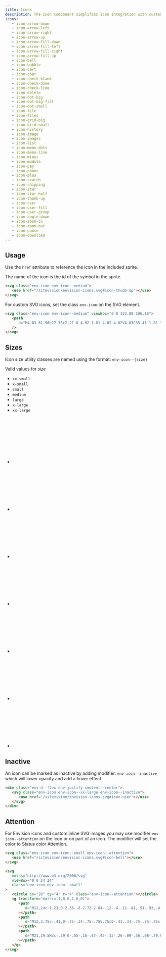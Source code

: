 ```yaml
---
title: Icons
description: The Icon component simplifies icon integration with customizable styles.
icons:
   - icon-arrow-down
   - icon-arrow-left
   - icon-arrow-right
   - icon-arrow-up
   - icon-arrow-fill-down
   - icon-arrow-fill-left
   - icon-arrow-fill-right
   - icon-arrow-fill-up
   - icon-bell
   - icon-bubble
   - icon-cart
   - icon-chat
   - icon-check-blank
   - icon-check-done
   - icon-check-line
   - icon-delete
   - icon-dot-big
   - icon-dot-big-fill
   - icon-dot-small
   - icon-file
   - icon-files
   - icon-grid-big
   - icon-grid-small
   - icon-history
   - icon-image
   - icon-images
   - icon-list
   - icon-menu-dots
   - icon-menu-line
   - icon-minus
   - icon-module
   - icon-pay
   - icon-phone
   - icon-plus
   - icon-search
   - icon-shipping
   - icon-star
   - icon-star-half
   - icon-thumb-up
   - icon-user
   - icon-user-fill
   - icon-user-group
   - icon-angle-down
   - icon-zoom-in
   - icon-zoom-out
   - icon-pause
   - icon-download
---
```


## Usage

Use the `href` attribute to reference the icon in the included sprite.

The name of the icon is the id of the symbol in the sprite.

```html
<svg class="env-icon env-icon--medium">
   <use href="/sitevision/envision-icons.svg#icon-thumb-up"></use>
</svg>
```

For custom SVG icons, set the class `env-icon` on the SVG element.

```html
<svg class="env-icon env-icon--medium" viewBox="0 0 122.88 106.16">
   <path
      d="M4.03 61.56h27.36c2.21 0 4.02-1.81 4.02-4.02V4.03C35.41 1.81 33.6 0 31.39 0H4.03C1.81 0 0 1.81 0 4.03v53.51c0 2.21 1.81 4.02 4.03 4.02zm59.03 40.14c2.12 10.75 19.72.85 20.88-16.48.35-5.3-.2-11.47-1.5-18.36h25.15c10.46-.41 19.59-7.9 13.14-20.2 1.47-5.36 1.69-11.65-2.3-14.13.5-8.46-1.84-13.7-6.22-17.84-.29-4.23-1.19-7.99-3.23-10.88C105.6-.96 102.86.18 97.54.18H55.07c-6.73 0-10.4 1.85-14.8 7.37v47.31c12.66 3.42 19.39 20.74 22.79 32.11v14.73z"
   />
</svg>
```

## Sizes

Icon size utility classes are named using the format: `env-icon--{size}`

Valid values for _size_

- `xx-small`
- `x-small`
- `small`
- `medium`
- `large`
- `x-large`
- `xx-large`

<div class="icons-demo">
   <ul class="env-list env-list--horizontal">
      <li class="env-list__item">
         <svg class="env-icon env-icon--xx-small">
            <use href="/sitevision/envision-icons.svg#icon-user"></use>
         </svg>
      </li>
      <li class="env-list__item">
         <svg class="env-icon env-icon--x-small">
            <use href="/sitevision/envision-icons.svg#icon-user"></use>
         </svg>
      </li>
      <li class="env-list__item">
         <svg class="env-icon env-icon--small">
            <use href="/sitevision/envision-icons.svg#icon-user"></use>
         </svg>
      </li>
      <li class="env-list__item">
         <svg class="env-icon env-icon--medium">
            <use href="/sitevision/envision-icons.svg#icon-user"></use>
         </svg>
      </li>
      <li class="env-list__item">
         <svg class="env-icon env-icon--large">
            <use href="/sitevision/envision-icons.svg#icon-user"></use>
         </svg>
      </li>
      <li class="env-list__item">
         <svg class="env-icon env-icon--x-large">
            <use href="/sitevision/envision-icons.svg#icon-user"></use>
         </svg>
      </li>
      <li class="env-list__item">
         <svg class="env-icon env-icon--xx-large">
            <use href="/sitevision/envision-icons.svg#icon-user"></use>
         </svg>
      </li>
   </ul>
</div>

## Inactive

An icon can be marked as inactive by adding modifier: `env-icon--inactive` which will lower opacity and add a hover effect.

```html
<div class="env-d--flex env-justify-content--center">
   <svg class="env-icon env-icon--xx-large env-icon--inactive">
      <use href="/sitevision/envision-icons.svg#icon-user"></use>
   </svg>
</div>
```

## Attention <span id="attention" class="offset-anchor"></span>

For Envision icons and custom inline SVG images you may use modifier `env-icon--attention`
on the icon or on part of an icon. The modifier will set the color to Status color Attention.

```html
<svg class="env-icon env-icon--small env-icon--attention">
   <use href="/sitevision/envision-icons.svg#icon-bell"></use>
</svg>

<svg
   xmlns="http://www.w3.org/2000/svg"
   viewBox="0 0 24 24"
   class="env-icon env-icon--small"
>
   <circle cx="20" cy="4" r="4" class="env-icon--attention"></circle>
   <g transform="matrix(1,0,0,1,0,0)">
      <path
         d="M12,24c-1.23,0-2.36-.8-2.72-2.04-.12-.4,.11-.81,.51-.93,.4-.11,.81,.11,.93,.51,.21,.71,.95,1.11,1.66,.91,.44-.13,.78-.47,.91-.91,.12-.4,.54-.62,.93-.51,.4,.12,.62,.53,.51,.93-.27,.93-.99,1.65-1.92,1.92-.27,.08-.53,.11-.8,.11Z"
      ></path>
      <path
         d="M12,3.75c-.41,0-.75-.34-.75-.75V.75c0-.41,.34-.75,.75-.75s.75,.34,.75,.75V3c0,.41-.34,.75-.75,.75Z"
      ></path>
      <path
         d="M21,19.5H3c-.29,0-.55-.16-.67-.42-.13-.26-.09-.56,.08-.79,0,0,1.34-1.9,1.34-7.79C3.75,5.95,7.45,2.25,12,2.25c.37,0,.74,.02,1.1,.07,.41,.06,.7,.43,.64,.84-.05,.41-.44,.7-.84,.64-.3-.04-.6-.06-.9-.06-3.72,0-6.75,3.03-6.75,6.75,0,3.95-.57,6.26-1.04,7.5h15.5c-.45-1.16-.92-3.26-.96-6.99,0-.41,.33-.75,.74-.76,.42-.03,.75,.33,.76,.74,.06,5.91,1.24,7.19,1.25,7.2,.25,.2,.33,.52,.22,.82-.11,.3-.41,.49-.73,.49Z"
      ></path>
   </g>
</svg>
```

